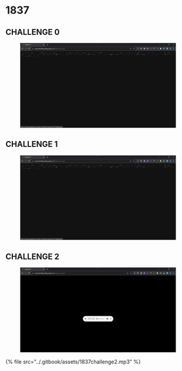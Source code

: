 # 1837

## CHALLENGE 0

<figure><img src="../.gitbook/assets/1837 Challenge 0 (1).png" alt=""><figcaption></figcaption></figure>

##

## CHALLENGE 1

<figure><img src="../.gitbook/assets/1837 Challenge 1.png" alt=""><figcaption></figcaption></figure>

##

## CHALLENGE 2

<figure><img src="../.gitbook/assets/1837 Challenge 2.png" alt=""><figcaption></figcaption></figure>

{% file src="../.gitbook/assets/1837challenge2.mp3" %}

